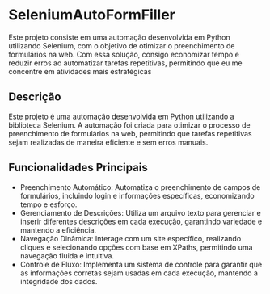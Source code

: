 # SeleniumAutoFormFiller
Este projeto consiste em uma automação desenvolvida em Python utilizando Selenium, com o objetivo de otimizar o preenchimento de formulários na web. Com essa solução, consigo economizar tempo e reduzir erros ao automatizar tarefas repetitivas, permitindo que eu me concentre em atividades mais estratégicas

## Descrição
Este projeto é uma automação desenvolvida em Python utilizando a biblioteca Selenium. A automação foi criada para otimizar o processo de preenchimento de formulários na web, permitindo que tarefas repetitivas sejam realizadas de maneira eficiente e sem erros manuais.

## Funcionalidades Principais
- Preenchimento Automático: Automatiza o preenchimento de campos de formulários, incluindo login e informações específicas, economizando tempo e esforço.
- Gerenciamento de Descrições: Utiliza um arquivo texto para gerenciar e inserir diferentes descrições em cada execução, garantindo variedade e mantendo a eficiência.
- Navegação Dinâmica: Interage com um site específico, realizando cliques e selecionando opções com base em XPaths, permitindo uma navegação fluida e intuitiva.
- Controle de Fluxo: Implementa um sistema de controle para garantir que as informações corretas sejam usadas em cada execução, mantendo a integridade dos dados.
